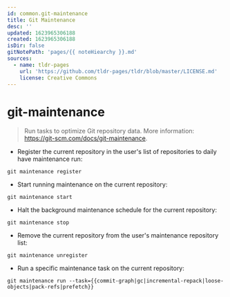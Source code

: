 ```yaml
---
id: common.git-maintenance
title: Git Maintenance
desc: ''
updated: 1623965306188
created: 1623965306188
isDir: false
gitNotePath: 'pages/{{ noteHiearchy }}.md'
sources:
  - name: tldr-pages
    url: 'https://github.com/tldr-pages/tldr/blob/master/LICENSE.md'
    license: Creative Commons
---
```

# git-maintenance

> Run tasks to optimize Git repository data.
> More information: <https://git-scm.com/docs/git-maintenance>.

- Register the current repository in the user's list of repositories to daily have maintenance run:

`git maintenance register`

- Start running maintenance on the current repository:

`git maintenance start`

- Halt the background maintenance schedule for the current repository:

`git maintenance stop`

- Remove the current repository from the user's maintenance repository list:

`git maintenance unregister`

- Run a specific maintenance task on the current repository:

`git maintenance run --task={{commit-graph|gc|incremental-repack|loose-objects|pack-refs|prefetch}}`

